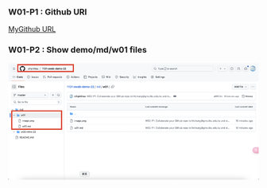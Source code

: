 ### W01-P1 : Github URl
[MyGithub URL](https://github.com/zihyinhsu/1131-sweb-demo-22)
###  W01-P2 : Show demo/md/w01 files
![alt text](w01-p2.png)
